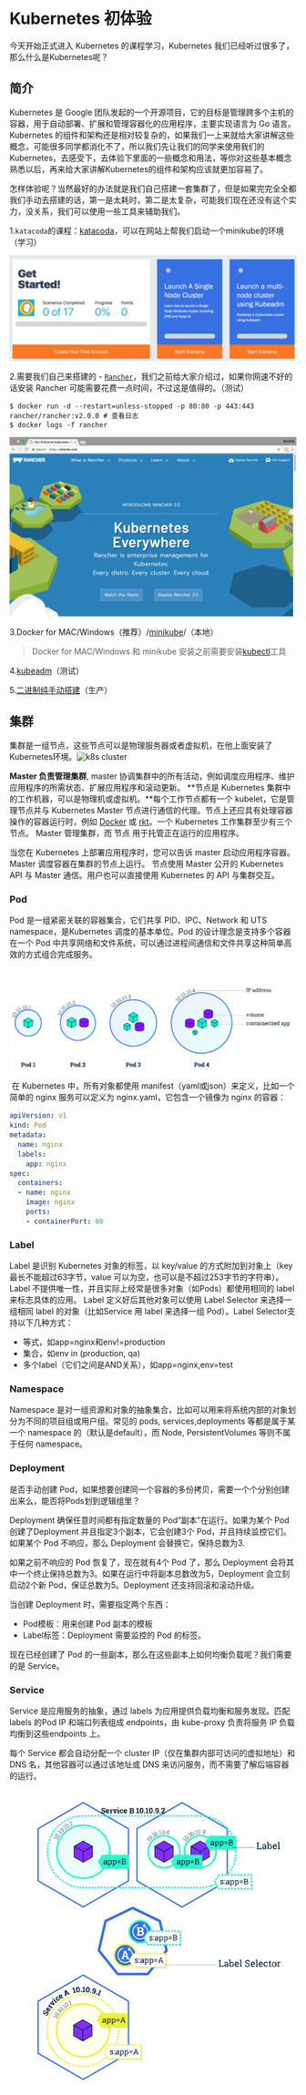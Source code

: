 # Kubernetes 初体验
今天开始正式进入 Kubernetes 的课程学习，Kubernetes 我们已经听过很多了，那么什么是Kubernetes呢？

## 简介
Kubernetes 是 Google 团队发起的一个开源项目，它的目标是管理跨多个主机的容器，用于自动部署、扩展和管理容器化的应用程序，主要实现语言为 Go 语言。Kubernetes 的组件和架构还是相对较复杂的，如果我们一上来就给大家讲解这些概念，可能很多同学都消化不了，所以我们先让我们的同学来使用我们的Kubernetes，去感受下，去体验下里面的一些概念和用法，等你对这些基本概念熟悉以后，再来给大家讲解Kubernetes的组件和架构应该就更加容易了。

怎样体验呢？当然最好的办法就是我们自己搭建一套集群了，但是如果完完全全都我们手动去搭建的话，第一是太耗时，第二是太复杂，可能我们现在还没有这个实力，没关系，我们可以使用一些工具来辅助我们。

1.`katacoda`的课程：[katacoda](https://www.katacoda.com/courses/kubernetes)，可以在网站上帮我们启动一个minikube的环境（学习）

![katacoda](/assets/k8s-katacoda.png)

2.需要我们自己来搭建的 - [`Rancher`](https://rancher.com/)，我们之前给大家介绍过，如果你网速不好的话安装 Rancher 可能需要花费一点时间，不过这是值得的。（测试）
```shell
$ docker run -d --restart=unless-stopped -p 80:80 -p 443:443 rancher/rancher:v2.0.0 # 查看日志
$ docker logs -f rancher
```

![rancher](/assets/k8s-rancher.png)

3.Docker for MAC/Windows（推荐）/[minikube](https://github.com/kubernetes/minikube)/（本地）

> Docker for MAC/Windows 和 minikube 安装之前需要安装[kubectl](https://kubernetes.io/docs/tasks/tools/install-kubectl/)工具

4.[kubeadm](https://k8s.qikqiak.com/docs/16.%E7%94%A8%20kubeadm%20%E6%90%AD%E5%BB%BA%E9%9B%86%E7%BE%A4%E7%8E%AF%E5%A2%83.html)（测试）

5.[二进制纯手动搭建](https://blog.qikqiak.com/post/manual-install-high-available-kubernetes-cluster/)（生产）

## 集群
集群是一组节点，这些节点可以是物理服务器或者虚拟机，在他上面安装了Kubernetes环境。
​​![k8s cluster](./images/k8s-cluster.png)

**Master 负责管理集群**, master 协调集群中的所有活动，例如调度应用程序、维护应用程序的所需状态、扩展应用程序和滚动更新。
**节点是 Kubernetes 集群中的工作机器，可以是物理机或虚拟机。**每个工作节点都有一个 kubelet，它是管理节点并与 Kubernetes Master 节点进行通信的代理。节点上还应具有处理容器操作的容器运行时，例如 [Docker](https://www.docker.com/) 或 [rkt](https://coreos.com/rkt/)。一个 Kubernetes 工作集群至少有三个节点。
Master 管理集群，而 节点 用于托管正在运行的应用程序。

当您在 Kubernetes 上部署应用程序时，您可以告诉 master 启动应用程序容器。Master 调度容器在集群的节点上运行。 节点使用 Master 公开的 Kubernetes API 与 Master 通信。用户也可以直接使用 Kubernetes 的 API 与集群交互。

### Pod
Pod 是一组紧密关联的容器集合，它们共享 PID、IPC、Network 和 UTS namespace，是Kubernetes 调度的基本单位。Pod 的设计理念是支持多个容器在一个 Pod 中共享网络和文件系统，可以通过进程间通信和文件共享这种简单高效的方式组合完成服务。

![k8s pod](/assets/k8s-pod.png)
​​
在 Kubernetes 中，所有对象都使用 manifest（yaml或json）来定义，比如一个简单的 nginx 服务可以定义为 nginx.yaml，它包含一个镜像为 nginx 的容器：
```yaml
apiVersion: v1
kind: Pod
metadata:  
  name: nginx  
  labels:    
    app: nginx
spec:  
  containers:  
  - name: nginx    
    image: nginx    
    ports:    
    - containerPort: 80
```

### Label
Label 是识别 Kubernetes 对象的标签，以 key/value 的方式附加到对象上（key最长不能超过63字节，value 可以为空，也可以是不超过253字节的字符串）。
Label 不提供唯一性，并且实际上经常是很多对象（如Pods）都使用相同的 label 来标志具体的应用。
Label 定义好后其他对象可以使用 Label Selector 来选择一组相同 label 的对象（比如Service 用 label 来选择一组 Pod）。Label Selector支持以下几种方式：

* 等式，如app=nginx和env!=production
* 集合，如env in (production, qa)
* 多个label（它们之间是AND关系），如app=nginx,env=test

### Namespace
Namespace 是对一组资源和对象的抽象集合，比如可以用来将系统内部的对象划分为不同的项目组或用户组。常见的 pods, services,deployments 等都是属于某一个 namespace 的（默认是default），而 Node, PersistentVolumes 等则不属于任何 namespace。

### Deployment
是否手动创建 Pod，如果想要创建同一个容器的多份拷贝，需要一个个分别创建出来么，能否将Pods划到逻辑组里？

Deployment 确保任意时间都有指定数量的 Pod“副本”在运行。如果为某个 Pod 创建了Deployment 并且指定3个副本，它会创建3个 Pod，并且持续监控它们。如果某个 Pod 不响应，那么 Deployment 会替换它，保持总数为3.

如果之前不响应的 Pod 恢复了，现在就有4个 Pod 了，那么 Deployment 会将其中一个终止保持总数为3。如果在运行中将副本总数改为5，Deployment 会立刻启动2个新 Pod，保证总数为5。Deployment 还支持回滚和滚动升级。

当创建 Deployment 时，需要指定两个东西：

* Pod模板：用来创建 Pod 副本的模板
* Label标签：Deployment 需要监控的 Pod 的标签。

现在已经创建了 Pod 的一些副本，那么在这些副本上如何均衡负载呢？我们需要的是 Service。

### Service
Service 是应用服务的抽象，通过 labels 为应用提供负载均衡和服务发现。匹配 labels 的Pod IP 和端口列表组成 endpoints，由 kube-proxy 负责将服务 IP 负载均衡到这些endpoints 上。

每个 Service 都会自动分配一个 cluster IP（仅在集群内部可访问的虚拟地址）和 DNS 名，其他容器可以通过该地址或 DNS 来访问服务，而不需要了解后端容器的运行。

![k8s-service](/assets/k8s-service.png)
